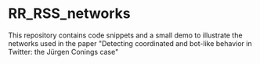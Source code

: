 # RR_RSS_networks
This repository contains code snippets and a small demo to illustrate the networks used in the paper "Detecting coordinated and bot-like behavior in Twitter: the Jürgen Conings case"
